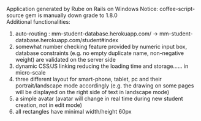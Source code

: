 Application generated by Rube on Rails on Windows
Notice: coffee-script-source gem is manually down grade to 1.8.0  
Additional functionalities:
1. auto-routing : mm-student-database.herokuapp.com/ -> mm-student-database.herokuapp.com/student#index
2. somewhat number checking feature provided by numeric input box, database constraints (e.g. no empty duplicate name, non-negative weight) are validated on the server side
3. dynamic CSS/JS linking reducing the loading time and storage...... in micro-scale
4. three different layout for smart-phone, tablet, pc and their portrait/landscape mode accordingly (e.g. the drawing on some pages will be displayed on the right side of text in landscape mode)
5. a simple avatar (avatar will change in real time during new student creation, not in edit mode)
6. all rectangles have minimal width/height 60px

